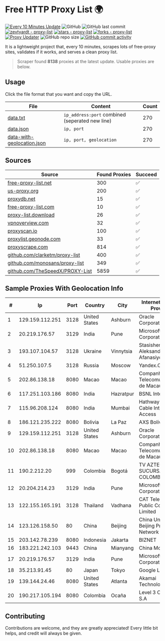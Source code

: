 
# Free HTTP Proxy List 🌍

[![Every 10 Minutes Update](https://github.com/mertguvencli/http-proxy-list/actions/workflows/main.yml/badge.svg?branch=main)](https://github.com/mertguvencli/http-proxy-list/actions/workflows/main.yml)
![GitHub](https://img.shields.io/github/license/mertguvencli/http-proxy-list)
![GitHub last commit](https://img.shields.io/github/last-commit/mertguvencli/http-proxy-list)
[![zevtyardt - proxy-list](https://img.shields.io/static/v1?label=zevtyardt&message=proxy-list&color=blue&logo=github)](https://github.com/zevtyardt/proxy-list "Go to GitHub repo")
[![stars - proxy-list](https://img.shields.io/github/stars/zevtyardt/proxy-list?style=social)](https://github.com/zevtyardt/proxy-list)
[![forks - proxy-list](https://img.shields.io/github/forks/zevtyardt/proxy-list?style=social)](https://github.com/zevtyardt/proxy-list)
[![Proxy Updater](https://github.com/zevtyardt/proxy-list/workflows/Proxy%20Updater/badge.svg)](https://github.com/zevtyardt/proxy-list/actions?query=workflow:"Proxy+Updater")
![GitHub repo size](https://img.shields.io/github/repo-size/zevtyardt/proxy-list)
[![GitHub commit activity](https://img.shields.io/github/commit-activity/m/zevtyardt/proxy-list?logo=commits)](https://github.com/zevtyardt/proxy-list/commits/main)

It is a lightweight project that, every 10 minutes, scrapes lots of free-proxy sites, validates if it works, and serves a clean proxy list.

> Scraper found **8138** proxies at the latest update. Usable proxies are below.

## Usage

Click the file format that you want and copy the URL.

|File|Content|Count|
|----|-------|-----|
|[data.txt](https://raw.githubusercontent.com/mertguvencli/http-proxy-list/main/proxy-list/data.txt)|`ip_address:port` combined (seperated new line)|270|
|[data.json](https://raw.githubusercontent.com/mertguvencli/http-proxy-list/main/proxy-list/data.json)|`ip, port`|270|
|[data-with-geolocation.json](https://raw.githubusercontent.com/mertguvencli/http-proxy-list/main/proxy-list/data-with-geolocation.json)|`ip, port, geolocation`|270|

## Sources

|Source|Found Proxies|Succeed|
|------|-------------|-------|
|[free-proxy-list.net](https://free-proxy-list.net)|300|✅|
|[us-proxy.org](https://www.us-proxy.org)|200|✅|
|[proxydb.net](http://proxydb.net)|15|✅|
|[free-proxy-list.com](https://free-proxy-list.com/?page=&port=&type%5B%5D=http&type%5B%5D=https&up_time=0&search=Search)|10|✅|
|[proxy-list.download](https://www.proxy-list.download/HTTP)|26|✅|
|[vpnoverview.com](https://vpnoverview.com/privacy/anonymous-browsing/free-proxy-servers)|32|✅|
|[proxyscan.io](https://www.proxyscan.io)|100|✅|
|[proxylist.geonode.com](https://proxylist.geonode.com/api/proxy-list?limit=300&page=1&sort_by=lastChecked&sort_type=desc&protocols=http,https)|33|✅|
|[proxyscrape.com](https://api.proxyscrape.com/v2/?request=displayproxies&protocol=http&timeout=10000&country=all&ssl=all&anonymity=all)|814|✅|
|[github.com/clarketm/proxy-list](https://raw.githubusercontent.com/clarketm/proxy-list/master/proxy-list-raw.txt)|400|✅|
|[github.com/monosans/proxy-list](https://raw.githubusercontent.com/monosans/proxy-list/main/proxies/http.txt)|349|✅|
|[github.com/TheSpeedX/PROXY-List](https://raw.githubusercontent.com/TheSpeedX/PROXY-List/master/http.txt)|5859|✅|


## Sample Proxies With Geolocation Info

|#|Ip|Port|Country|City|Internet Service Provider|
|-|--|----|-------|----|-------------------------|
|1|129.159.112.251|3128|United States|Ashburn|Oracle Corporation|
|2|20.219.176.57|3129|India|Pune|Microsoft Corporation|
|3|193.107.104.57|3128|Ukraine|Vinnytsia|Stasishen Aleksandr Afanasiyovich|
|4|51.250.107.5|3128|Russia|Moscow|Yandex.Cloud LLC|
|5|202.86.138.18|8080|Macao|Macao|Companhia de Telecomunicacoes de Macau|
|6|117.251.103.186|8080|India|Hazratpur|BSNL Internet|
|7|115.96.208.124|8080|India|Mumbai|Hathway IP over Cable Internet Access|
|8|186.121.235.222|8080|Bolivia|La Paz|AXS Bolivia S. A.|
|9|129.159.112.251|3128|United States|Ashburn|Oracle Corporation|
|10|202.86.138.18|8080|Macao|Macao|Companhia de Telecomunicacoes de Macau|
|11|190.2.212.20|999|Colombia|Bogotá|TV AZTECA SUCURSAL COLOMBIA|
|12|20.204.214.23|3129|India|Pune|Microsoft Corporation|
|13|122.155.165.191|3128|Thailand|Vadhana|CAT Telecom Public Company Limited|
|14|123.126.158.50|80|China|Beijing|China Unicom Beijing Province Network|
|15|203.142.78.239|8080|Indonesia|Jakarta|BIZNET|
|16|183.221.242.103|9443|China|Mianyang|China Mobile|
|17|20.219.176.57|3129|India|Pune|Microsoft Corporation|
|18|35.213.91.45|80|Japan|Tokyo|Google LLC|
|19|139.144.24.46|8080|United States|Atlanta|Akamai Technologies, Inc.|
|20|190.217.105.194|8080|Colombia|Ocaña|Level 3 Colombia S.A|



## Contributing

Contributions are welcome, and they are greatly appreciated! Every
little bit helps, and credit will always be given.

